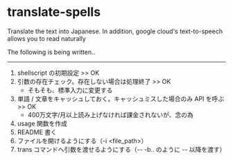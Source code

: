 # translate-spells

Translate the text into Japanese. In addition, google cloud's text-to-speech allows you to read naturally

The following is being written..

----------

1. shellscript の初期設定 >> OK
1. 引数の存在チェック。存在しない場合は処理終了 >> OK
   - そもそも、標準入力に変更する
1. 単語 / 文章をキャッシュしておく。キャッシュミスした場合のみ API を呼ぶ >> OK
   - 400万文字/月以上読み上げなければ課金されないが、念の為
1. usage 関数を作成
1. README 書く
1. ファイルを開けるようにする（-i <file_path>）
1. trans コマンドへ引数を渡せるようにする（-- -b.. のように -- 以降を渡す）
